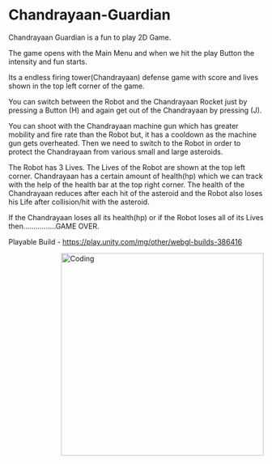 # Chandrayaan-Guardian

Chandrayaan Guardian is a fun to play 2D Game.

The game opens with the Main Menu and when we hit the play Button the intensity and fun starts.

Its a endless firing tower(Chandrayaan) defense game with score and lives shown in the top left corner of the game.

You can  switch between the Robot and the Chandrayaan Rocket just by pressing a Button (H) and again get out of the Chandrayaan by pressing (J).

You can shoot with the Chandrayaan machine gun which has greater mobility and fire rate than the Robot but, it has a cooldown as the machine gun gets overheated.
Then we need to switch to the Robot in order to protect the Chandrayaan from various small and large asteroids.

The Robot has 3 Lives. The Lives of the Robot are shown at the top left corner.
Chandrayaan has a certain amount of health(hp) which we can track with the help of the health bar at the top right corner.
The health of the Chandrayaan reduces after each hit of the asteroid and the Robot also loses his Life after collision/hit with the asteroid.

If the Chandrayaan loses all its health(hp) or if the Robot loses all of its Lives then................GAME OVER.

Playable Build - https://play.unity.com/mg/other/webgl-builds-386416

<img align="right" alt="Coding" width="400" src="https://ardas-it.com/uploads/images/blogs/giph.gif">



 
